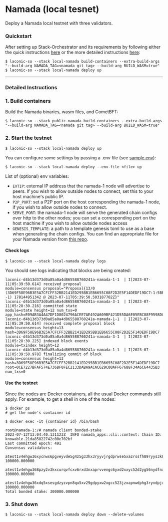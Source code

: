 # Namada (local tesnet)

Deploy a Namada local testnet with three validators.

### Quickstart
After setting up Stack-Orchestrator and its requirements by following either the quick instructions [here](https://github.com/vknowable/stack-orchestrator/blob/local-namada/app/data/stacks/local-namada/quickstart.md) or the more detailed instructions [here](https://github.com/vknowable/stack-orchestrator/tree/local-namada):  
```
$ laconic-so --stack local-namada build-containers --extra-build-args "--build-arg NAMADA_TAG=<namada git tag> --build-arg BUILD_WASM=true"
$ laconic-so --stack local-namada deploy up
```
---
### Detailed Instructions
### 1. Build containers
Build the Namada binaries, wasm files, and CometBFT:
```
$ laconic-so --stack public-namada build-containers --extra-build-args "--build-arg NAMADA_TAG=<namada git tag> --build-arg BUILD_WASM=true"
```

### 2. Start the testnet
```
$ laconic-so --stack local-namada deploy up
```
You can configure some settings by passing a .env file (see [sample.env](https://github.com/vknowable/stack-orchestrator/blob/local-namada/app/data/config/local-namada/sample.env)):
```
$ laconic-so --stack local-namada deploy --env-file <file> up
```
List of (optional) env variables:
- `EXTIP`: external IP address that the namada-1 node will advertise to peers. If you wish to allow outside nodes to connect, set this to your host machine's public IP.
- `P2P_PORT`: set a P2P port on the host corresponding the namada-1 node, if you wish to allow outside nodes to connect.
- `SERVE_PORT`: the namada-1 node will serve the generated chain configs over http to the other nodes; you can set a corresponding port on the host machine if you wish to allow outside nodes access
- `GENESIS_TEMPLATE`: a path to a template genesis toml to use as a base when generating the chain configs. You can find an appropriate file for your Namada version from [this repo](https://github.com/heliaxdev/anoma-network-config/tree/master/templates).

#### Check logs
```
$ laconic-so --stack local-namada deploy logs
```
You should see logs indicating that blocks are being created:
```
laconic-d4b13d373d0a85a0a4d865588760241a-namada-1-1  | I[2023-07-11|05:39:50.614] received proposal                            module=consensus proposal="Proposal{13/0 (3D69F58E96B3E5A7CFCFF32BB2141ED295BB1EB6655C08F2D2E5F14DEDF19DC7:1:5BE4A75DCA81, -1) 178144951342 @ 2023-07-11T05:39:50.503187702Z}"
laconic-d4b13d373d0a85a0a4d865588760241a-namada-3-1  | I[2023-07-11|05:28:30.216] committed state                              module=state height=12 num_txs=0 app_hash=E09AB3A4A47DF1D8024796ACEE7AE492A609BF421D55DA6E05EBC88F9598DC62
laconic-d4b13d373d0a85a0a4d865588760241a-namada-1-1  | I[2023-07-11|05:39:50.614] received complete proposal block             module=consensus height=13 hash=3D69F58E96B3E5A7CFCFF32BB2141ED295BB1EB6655C08F2D2E5F14DEDF19DC7
laconic-d4b13d373d0a85a0a4d865588760241a-namada-3-1  | I[2023-07-11|05:28:30.225] indexed block exents                         module=txindex height=12
laconic-d4b13d373d0a85a0a4d865588760241a-namada-1-1  | I[2023-07-11|05:39:50.978] finalizing commit of block                   module=consensus height=13 hash=3D69F58E96B3E5A7CFCFF32BB2141ED295BB1EB6655C08F2D2E5F14DEDF19DC7 root=0CE7227BFAF574E736BF0FEC2133DABA9ACAC629C00AFF67688F34A6C64435B3 num_txs=0
```

#### Use the testnet
Since the nodes are Docker containers, all the usual Docker commands still apply. For example, to get a shell in one of the nodes:
```
$ docker ps
# get the node's container id

$ docker exec -it {container id} /bin/bash

root@namada-1:/# namada client bonded-stake
2023-07-12T13:04:40.131123Z  INFO namada_apps::cli::context: Chain ID: knowable.21da85822742c00e702bf
Last committed epoch: 491
Consensus validators:
  atest1v4ehgw36xycnws6pgveyvde5g4z5g33hx3ryyvjrgdprwse5xazrssfh89ryys3k8qcnzde55vznxy: 100000.000000
  atest1v4ehgw368pzy2v3kxcurqvfcxv6rxd3nxaprvvengc6yxd2xxyc52d2yg56nydfnxvcygvzxp4p6a6: 100000.000000
  atest1v4ehgw36xdq5xsesgdzyzvpn8qu5xv29gdpyxw2xgcc523jzxapnwdphg3ryvdpjx9prx3zryaezrt: 100000.000000
Total bonded stake: 300000.000000
```

### 3. Shut down
```
$ laconic-so --stack local-namada deploy down --delete-volumes
```
